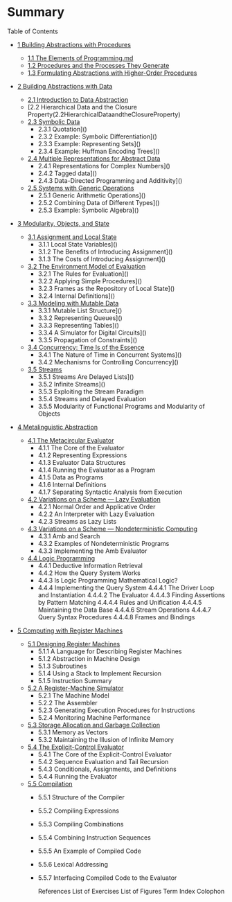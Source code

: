 # Summary

Table of Contents

* [1 Building Abstractions with Procedures](README.md)
  * [1.1 The Elements of Programming.md](ch1/1.1TheElementsofProgramming.md)
  * [1.2 Procedures and the Processes They Generate](ch1/1.2ProcedureAndProcess.md)
  * [1.3 Formulating Abstractions with Higher-Order Procedures](README.md)

* [2 Building Abstractions with Data](2BuildingAbstractionswithData.md)

  * [2.1 Introduction to Data Abstraction](2.1IntroductionToDataAbstract.md)
  * [2.2 Hierarchical Data and the Closure Property(2.2HierarchicalDataandtheClosureProperty)
  * [2.3 Symbolic Data](README.md)
    * 2.3.1 Quotation]()
    * 2.3.2 Example: Symbolic Differentiation]()
    * 2.3.3 Example: Representing Sets]()
    * 2.3.4 Example: Huffman Encoding Trees]()
  * [2.4 Multiple Representations for Abstract Data](README.md)
    * 2.4.1 Representations for Complex Numbers]()
    * 2.4.2 Tagged data]()
    * 2.4.3 Data-Directed Programming and Additivity]()
  * [2.5 Systems with Generic Operations](README.md)
    * 2.5.1 Generic Arithmetic Operations]()
    * 2.5.2 Combining Data of Different Types]()
    * 2.5.3 Example: Symbolic Algebra]()

* [3 Modularity, Objects, and State](README.md)
  * [3.1 Assignment and Local State](README.md)
  	* 3.1.1 Local State Variables]()
  	* 3.1.2 The Benefits of Introducing Assignment]()
  	* 3.1.3 The Costs of Introducing Assignment]()
  * [3.2 The Environment Model of Evaluation](README.md)
  	* 3.2.1 The Rules for Evaluation]()
  	* 3.2.2 Applying Simple Procedures]()
  	* 3.2.3 Frames as the Repository of Local State]()
  	* 3.2.4 Internal Definitions]()
  * [3.3 Modeling with Mutable Data](README.md)
  	* 3.3.1 Mutable List Structure]()
  	* 3.3.2 Representing Queues]()
  	* 3.3.3 Representing Tables]()
  	* 3.3.4 A Simulator for Digital Circuits]()
  	* 3.3.5 Propagation of Constraints]()
  * [3.4 Concurrency: Time Is of the Essence](README.md)
  	* 3.4.1 The Nature of Time in Concurrent Systems]()
  	* 3.4.2 Mechanisms for Controlling Concurrency]()
  * [3.5 Streams](README.md)
  	* 3.5.1 Streams Are Delayed Lists]()
  	* 3.5.2 Infinite Streams]()
  	* 3.5.3 Exploiting the Stream Paradigm
  	* 3.5.4 Streams and Delayed Evaluation
  	* 3.5.5 Modularity of Functional Programs and Modularity of Objects

* [4 Metalinguistic Abstraction](README.md)
  * [4.1 The Metacircular Evaluator](README.md)
  	* 4.1.1 The Core of the Evaluator
  	* 4.1.2 Representing Expressions
  	* 4.1.3 Evaluator Data Structures
  	* 4.1.4 Running the Evaluator as a Program
  	* 4.1.5 Data as Programs
  	* 4.1.6 Internal Definitions
  	* 4.1.7 Separating Syntactic Analysis from Execution
  * [4.2 Variations on a Scheme — Lazy Evaluation](README.md)
  	* 4.2.1 Normal Order and Applicative Order
  	* 4.2.2 An Interpreter with Lazy Evaluation
  	* 4.2.3 Streams as Lazy Lists
  * [4.3 Variations on a Scheme — Nondeterministic Computing](README.md)
  	* 4.3.1 Amb and Search
  	* 4.3.2 Examples of Nondeterministic Programs
  	* 4.3.3 Implementing the Amb Evaluator
  * [4.4 Logic Programming](README.md)
  	* 4.4.1 Deductive Information Retrieval
  	* 4.4.2 How the Query System Works
  	* 4.4.3 Is Logic Programming Mathematical Logic?
  	* 4.4.4 Implementing the Query System
  		 	4.4.4.1 The Driver Loop and Instantiation
  		 	4.4.4.2 The Evaluator
  		 	4.4.4.3 Finding Assertions by Pattern Matching
  		 	4.4.4.4 Rules and Unification
  		 	4.4.4.5 Maintaining the Data Base
  		 	4.4.4.6 Stream Operations
  		 	4.4.4.7 Query Syntax Procedures
  		 	4.4.4.8 Frames and Bindings

* [5 Computing with Register Machines](README.md)
  * [5.1 Designing Register Machines](README.md)
    * 5.1.1 A Language for Describing Register Machines
    * 5.1.2 Abstraction in Machine Design
    * 5.1.3 Subroutines
    * 5.1.4 Using a Stack to Implement Recursion
    * 5.1.5 Instruction Summary
  * [5.2 A Register-Machine Simulator](README.md)
    * 5.2.1 The Machine Model
    * 5.2.2 The Assembler
    * 5.2.3 Generating Execution Procedures for Instructions
    * 5.2.4 Monitoring Machine Performance
  * [5.3 Storage Allocation and Garbage Collection](README.md)
    * 5.3.1 Memory as Vectors
    * 5.3.2 Maintaining the Illusion of Infinite Memory
  * [5.4 The Explicit-Control Evaluator](README.md)
    * 5.4.1 The Core of the Explicit-Control Evaluator
    * 5.4.2 Sequence Evaluation and Tail Recursion
    * 5.4.3 Conditionals, Assignments, and Definitions
    * 5.4.4 Running the Evaluator
  * [5.5 Compilation](README.md)
    * 5.5.1 Structure of the Compiler

    * 5.5.2 Compiling Expressions

    * 5.5.3 Compiling Combinations

    * 5.5.4 Combining Instruction Sequences

    * 5.5.5 An Example of Compiled Code

    * 5.5.6 Lexical Addressing

    * 5.5.7 Interfacing Compiled Code to the Evaluator

      References
      List of Exercises
      List of Figures
      Term Index
      Colophon
